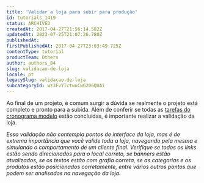 ```yaml
---
title: 'Validar a loja para subir para produção'
id: tutorials_1419
status: ARCHIVED
createdAt: 2017-04-27T21:56:14.582Z
updatedAt: 2023-07-25T21:07:26.780Z
publishedAt: 
firstPublishedAt: 2017-04-27T23:03:49.725Z
contentType: tutorial
productTeam: Others
author: authors_84
slug: validacao-de-loja
locale: pt
legacySlug: validacao-de-loja
subcategoryId: wz3FvYTctwuCwG206QUAi
---
```


Ao final de um projeto, é comum surgir a dúvida se realmente o projeto está completo e pronto para a subida. Além de conferir se todas as [tarefas do cronograma modelo](/pt/tutorial/cronograma-de-tarefas) estão concluídas, é importante realizar a validação da loja.

_Essa validação não contempla pontos de interface da loja, mas é de extrema importância que você valide toda a loja, navegando pela mesma e simulando o comportamento de um cliente final. Verifique se todos os links estão sendo direcionados para o local correto, se banners estão atualizados, se os textos estão com grafia correta, se as categorias e os produtos estão posicionados corretamente, entre vários outros pontos que podem ser analisados na navegação da loja._

